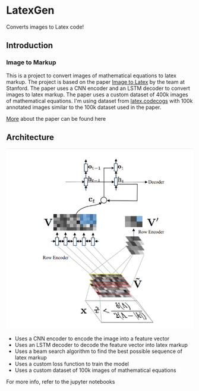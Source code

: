 # LatexGen
Converts images to Latex code!

## Introduction

### Image to Markup

This is a project to convert images of mathematical equations to latex markup. The project is based on the paper [Image to Latex](https://arxiv.org/abs/1609.04938) by the team at Stanford. The paper uses a CNN encoder and an LSTM decoder to convert images to latex markup. The paper uses a custom dataset of 400k images of mathematical equations. I'm using dataset from [latex.codecogs](https://latex.codecogs.com/) with 100k annotated images similar to the 100k dataset used in the paper.

[More](https://im2markup.yuntiandeng.com/) about the paper can be found here

## Architecture

![](readme_images/architecture.png)

- Uses a CNN encoder to encode the image into a feature vector
- Uses an LSTM decoder to decode the feature vector into latex markup
- Uses a beam search algorithm to find the best possible sequence of latex markup
- Uses a custom loss function to train the model
- Uses a custom dataset of 100k images of mathematical equations

For more info, refer to the jupyter notebooks
